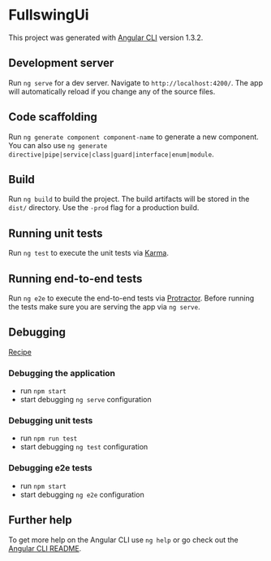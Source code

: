 # FullswingUi

This project was generated with [Angular CLI](https://github.com/angular/angular-cli) version 1.3.2.

## Development server

Run `ng serve` for a dev server. Navigate to `http://localhost:4200/`. The app will automatically reload if you change any of the source files.

## Code scaffolding

Run `ng generate component component-name` to generate a new component. You can also use `ng generate directive|pipe|service|class|guard|interface|enum|module`.

## Build

Run `ng build` to build the project. The build artifacts will be stored in the `dist/` directory. Use the `-prod` flag for a production build.

## Running unit tests

Run `ng test` to execute the unit tests via [Karma](https://karma-runner.github.io).

## Running end-to-end tests

Run `ng e2e` to execute the end-to-end tests via [Protractor](http://www.protractortest.org/).
Before running the tests make sure you are serving the app via `ng serve`.

## Debugging

[Recipe](https://github.com/Microsoft/vscode-recipes/tree/master/Angular-CLI)

### Debugging the application

 - run `npm start`
 - start debugging `ng serve` configuration

### Debugging unit tests

 - run `npm run test`
 - start debugging `ng test` configuration

### Debugging e2e tests

 - run `npm start`
 - start debugging `ng e2e` configuration

## Further help

To get more help on the Angular CLI use `ng help` or go check out the [Angular CLI README](https://github.com/angular/angular-cli/blob/master/README.md).
